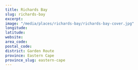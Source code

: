 ```yaml
---
title: Richards Bay
slug: richards-bay
excerpt: 
image: "/media/places/richards-bay/richards-bay-cover.jpg"
longitude: 
latitude: 
website: 
area_code: 
postal_code: 
district: Garden Route
province: Eastern Cape
province_slug: eastern-cape
---
```

